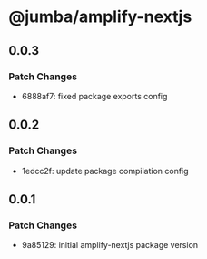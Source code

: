 # @jumba/amplify-nextjs

## 0.0.3

### Patch Changes

- 6888af7: fixed package exports config

## 0.0.2

### Patch Changes

- 1edcc2f: update package compilation config

## 0.0.1

### Patch Changes

- 9a85129: initial amplify-nextjs package version
